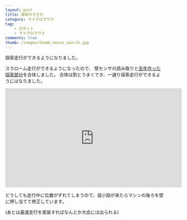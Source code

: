 ```yaml
---
layout: post
title: 探索ができた
category: マイクロマウス
tag:
    - ロボット
    - マイクロマウス
comments: true
thumb: /images/thumb_mouse_search.jpg
---
```

探索走行ができるようになりました。  


スラローム走行ができるようになったので、
壁センサの読み取りと[去年作った探索部分](http://titech-ssr.blog.jp/archives/1046800312.html)を合体しました。
合体は割とうまくでき、一通り探索走行ができるようにはなりました。

<iframe width="560" height="315" src="https://www.youtube.com/embed/WXbzCeoh8bw" frameborder="0" allowfullscreen></iframe>

どうしても走行中に位置がずれてしまうので、袋小路が来たらマシンの後ろを壁に押し当てて修正しています。

(あとは最速走行を実装すればなんとか大会には出られる)

